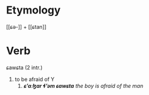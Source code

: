 # Etymology
[[ɕə-]] + [[ɕtan]]
# Verb
ɕawɕta (2 intr.)
1. to be afraid of Y
	1. **_ɕʼaːɮar ɬʼəm ɕawɕta_** _the boy is afraid of the man_